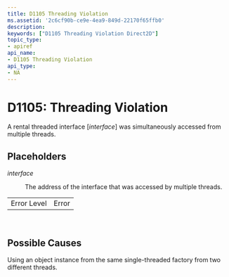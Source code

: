 ```yaml
---
title: D1105 Threading Violation
ms.assetid: '2c6cf90b-ce9e-4ea9-849d-22170f65ffb0'
description: 
keywords: ["D1105 Threading Violation Direct2D"]
topic_type:
- apiref
api_name:
- D1105 Threading Violation
api_type:
- NA
---
```


# D1105: Threading Violation

A rental threaded interface \[*interface*\] was simultaneously accessed from multiple threads.

## Placeholders

<dl> <dt>

<span id="interface"></span><span id="INTERFACE"></span>*interface*
</dt> <dd>

The address of the interface that was accessed by multiple threads.

</dd> </dl> 

|             |       |
|-------------|-------|
| Error Level | Error |



 

## Possible Causes

Using an object instance from the same single-threaded factory from two different threads.

 

 




